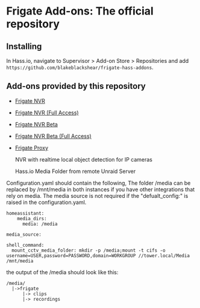 # Frigate Add-ons: The official repository

## Installing
In Hass.io, navigate to Supervisor > Add-on Store > Repositories and add `https://github.com/blakeblackshear/frigate-hass-addons`.

## Add-ons provided by this repository
- [Frigate NVR](frigate/README.md)
- [Frigate NVR (Full Access)](frigate_fa/README.md)
- [Frigate NVR Beta](frigate_beta/README.md)
- [Frigate NVR Beta (Full Access)](frigate_fa_beta/README.md)
- [Frigate Proxy](frigate_proxy/README.md)

  NVR with realtime local object detection for IP cameras
  
  
  Hass.io Media Folder from remote Unraid Server
 
Configuration.yaml should contain the following, The folder /media can be replaced by /mnt/media in both instances if you have other integrations that rely  on media.
The media source is not required if the "defualt_config:" is raised in the configuration.yaml.
 
```
homeassistant:
    media_dirs:
      media: /media

media_source:

shell_command:
  mount_cctv_media_folder: mkdir -p /media;mount -t cifs -o username=USER,password=PASSWORD,domain=WORKGROUP //tower.local/Media /mnt/media
```     
    
    
 the output of the /media should look like this:
 ```
 /media/
   |->frigate
       |-> clips
       |-> recordings
```       
